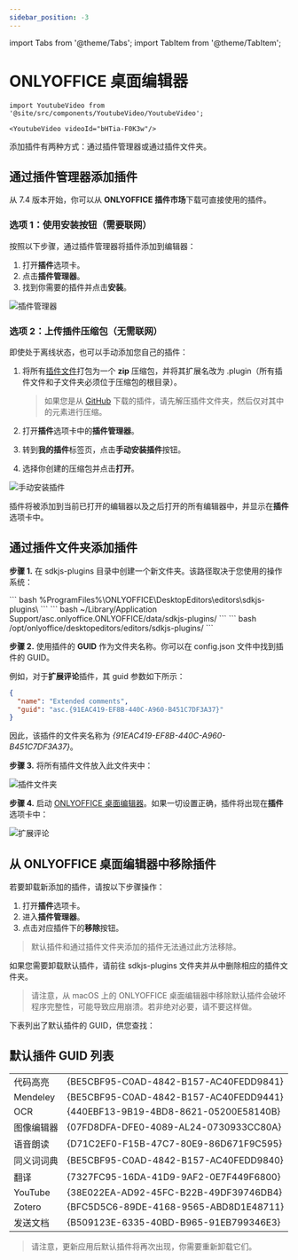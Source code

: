 ```yaml
---
sidebar_position: -3
---
```


import Tabs from '@theme/Tabs';
import TabItem from '@theme/TabItem';

# ONLYOFFICE 桌面编辑器

```mdx-code-block
import YoutubeVideo from '@site/src/components/YoutubeVideo/YoutubeVideo';

<YoutubeVideo videoId="bHTia-F0K3w"/>
```

添加插件有两种方式：通过插件管理器或通过插件文件夹。

## 通过插件管理器添加插件

从 7.4 版本开始，你可以从 **ONLYOFFICE 插件市场**下载可直接使用的插件。

### 选项 1：使用安装按钮（需要联网）

按照以下步骤，通过插件管理器将插件添加到编辑器：

1. 打开**插件**选项卡。
2. 点击**插件管理器**。
3. 找到你需要的插件并点击**安装**。

![插件管理器](/assets/images/plugins/desktop-plugin-manager.png)

### 选项 2：上传插件压缩包（无需联网）

即使处于离线状态，也可以手动添加您自己的插件：

1. 将所有[插件文件](../../structure/configuration/configuration.md)打包为一个 **zip** 压缩包，并将其扩展名改为 .plugin（所有插件文件和子文件夹必须位于压缩包的根目录）。

   > 如果您是从 [GitHub](https://github.com/ONLYOFFICE/sdkjs-plugins) 下载的插件，请先解压插件文件夹，然后仅对其中的元素进行压缩。

2. 打开**插件**选项卡中的**插件管理器**。

3. 转到**我的插件**标签页，点击**手动安装插件**按钮。

4. 选择你创建的压缩包并点击**打开**。

![手动安装插件](/assets/images/plugins/install-manually.png)

插件将被添加到当前已打开的编辑器以及之后打开的所有编辑器中，并显示在**插件**选项卡中。

## 通过插件文件夹添加插件

**步骤 1.** 在 sdkjs-plugins 目录中创建一个新文件夹。该路径取决于您使用的操作系统：

<Tabs>
  <TabItem value="win" label="Windows">
      ``` bash
      %ProgramFiles%\ONLYOFFICE\DesktopEditors\editors\sdkjs-plugins\
      ```
  </TabItem>
  <TabItem value="mac" label="macOS">
      ``` bash
      ~/Library/Application Support/asc.onlyoffice.ONLYOFFICE/data/sdkjs-plugins/
      ```
  </TabItem>
  <TabItem value="lin" label="Linux">
      ``` bash
      /opt/onlyoffice/desktopeditors/editors/sdkjs-plugins/
      ```
  </TabItem>
</Tabs>

**步骤 2.** 使用插件的 **GUID** 作为文件夹名称。你可以在 config.json 文件中找到插件的 GUID。

例如，对于**扩展评论**插件，其 guid 参数如下所示：

``` json
{
  "name": "Extended comments",
  "guid": "asc.{91EAC419-EF8B-440C-A960-B451C7DF3A37}"
}
```

因此，该插件的文件夹名称为 *\{91EAC419-EF8B-440C-A960-B451C7DF3A37\}*。

**步骤 3.** 将所有插件文件放入此文件夹中：

![插件文件夹](/assets/images/plugins/plugins_folder.png)

**步骤 4.** 启动 [ONLYOFFICE 桌面编辑器](../../../desktop-editors/get-started/overview.md)。如果一切设置正确，插件将出现在**插件**选项卡中：

![扩展评论](/assets/images/plugins/extended_comments.png)

## 从 ONLYOFFICE 桌面编辑器中移除插件

若要卸载新添加的插件，请按以下步骤操作：

1. 打开**插件**选项卡。
2. 进入**插件管理器**。
3. 点击对应插件下的**移除**按钮。

> 默认插件和通过插件文件夹添加的插件无法通过此方法移除。

如果您需要卸载默认插件，请前往 sdkjs-plugins 文件夹并从中删除相应的插件文件夹。

> 请注意，从 macOS 上的 ONLYOFFICE 桌面编辑器中移除默认插件会破坏程序完整性，可能导致应用崩溃。若非绝对必要，请不要这样做。

下表列出了默认插件的 GUID，供您查找：

## 默认插件 GUID 列表

|                |                                        |
| -------------- | -------------------------------------- |
| 代码高亮        | \{BE5CBF95-C0AD-4842-B157-AC40FEDD9841\} |
| Mendeley       | \{BE5CBF95-C0AD-4842-B157-AC40FEDD9441\} |
| OCR            | \{440EBF13-9B19-4BD8-8621-05200E58140B\} |
| 图像编辑器      | \{07FD8DFA-DFE0-4089-AL24-0730933CC80A\} |
| 语音朗读        | \{D71C2EF0-F15B-47C7-80E9-86D671F9C595\} |
| 同义词词典      | \{BE5CBF95-C0AD-4842-B157-AC40FEDD9840\} |
| 翻译           | \{7327FC95-16DA-41D9-9AF2-0E7F449F6800\} |
| YouTube        | \{38E022EA-AD92-45FC-B22B-49DF39746DB4\} |
| Zotero         | \{BFC5D5C6-89DE-4168-9565-ABD8D1E48711\} |
| 发送文档        | \{B509123E-6335-40BD-B965-91EB799346E3\} |

> 请注意，更新应用后默认插件将再次出现，你需要重新卸载它们。
